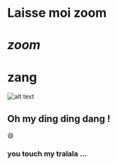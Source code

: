 # Laisse moi zoom
# *zoom*
# **zang**
![alt text](https://pict1.reezocar.com/images/autoscout24.it/RZCATSITF4A57718E7FB/MERCEDES-BENZ-250-00.jpg "BENZ")
## Oh my ding ding dang ! ##
:smile:
### you touch my tralala ... ###
